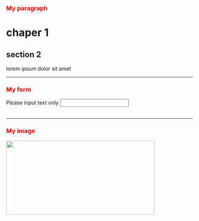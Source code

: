 <!doctype html>
<html>

<head>
<title>Bài tập lập trình 1</title>
</head>

<body>
 <div>
	<h3 style="color:red">My paragraph</h3>
	<h1>chaper 1</h1>
	<h2>section 2</h2>
	<p>lorem ipsum dolor sit amet</p>
 </div>
<hr>
 <div>
	<h3 style="color:red">My form</h3>
	Please input text only
	<input type="text" name="input text" id="input text" width="200">
 </div>
<br><hr>
 <div>
	<h3 style="color:red">My image</h3>
	<img src="https://courses.uet.vnu.edu.vn/pluginfile.php/1/theme_lambda/logo/1598802679/logo-new.jpg" width="400" height="200"
 </div>
	
</body>
</html>

